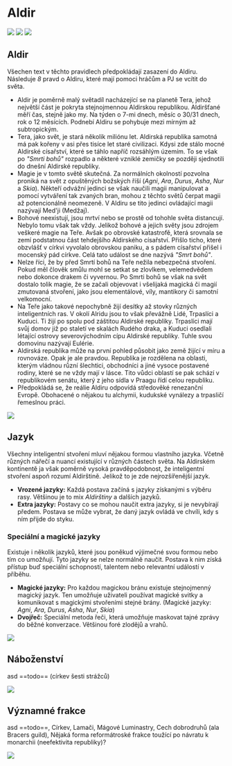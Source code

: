 # Aldir

<img src="/assets/sep_line.png"/>

<img src="/assets/SB/Aldir.webp"/>

<img src="/assets/sep_line.png"/>

## Aldir

Všechen text v těchto pravidlech předpokládají zasazení do Aldiru. Následuje *8* pravd o Aldiru, které mají pomoci hráčům a PJ se vcítit do světa.

- Aldir je poměrně malý světadíl nacházející se na planetě Tera, jehož největší část je pokryta stejnojmennou Aldirskou republikou. Aldiršťané měří čas, stejně jako my. Na týden o 7-mi dnech, měsíc o 30/31 dnech, rok o 12 měsících. Podnebí Aldiru se pohybuje mezi mírným až subtropickým.
- Tera, jako svět, je stará několik miliónu let. Aldirská republika samotná má pak kořeny v asi přes tisíce let staré civilizaci. Kdysi zde stálo mocné Aldirské císařství, které se táhlo napříč rozsáhlým územím. To se však po *"Smrti bohů"* rozpadlo a některé vzniklé zemičky se později sjednotili do dnešní Aldirské republiky.
- Magie je v tomto světě skutečná. Za normálních okolností pozvolna proniká na svět z opuštěných božských říší (*Agni*, *Ara*, *Durus*, *Asha*, *Nur* a *Skia*). Někteří odvážní jedinci se však naučili magii manipulovat a pomocí vytváření tak zvaných bran, mohou z těchto světů čerpat magii až potencionálně neomezeně. V Aldiru se tito jedinci ovládající magii nazývají Med'ji (Medžaj).
- Bohové neexistují, jsou mrtví nebo se prostě od tohohle světa distancují. Nebylo tomu však tak vždy. Jelikož bohové a jejich světy jsou zdrojem veškeré magie na Teře. Avšak po obrovské katastrofě, která srovnala se zemí podstatnou část tehdejšího Aldirského císařství. Přišlo ticho, které obzvlášť v církvi vyvolalo obrovskou paniku, a s pádem císařství přišel i mocenský pád církve. Celá tato událost se dne nazývá *"Smrt bohů"*.
- Nelze říci, že by před Smrtí bohů na Teře nežila nebezpečná stvoření. Pokud měl člověk smůlu mohl se setkat se zlovlkem, velemedvědem nebo dokonce drakem či vyvernou. Po Smrti bohů se však na svět dostalo tolik magie, že se začali objevovat i všelijaká magická či magií zmutovaná stvoření, jako jsou elementálové, víly, mantikory či samotní velkomocní.
- Na Teře jako takové nepochybně žijí desítky až stovky různých inteligentních ras. V okolí Alridu jsou to však převážně Lidé, Trpaslíci a Kuduci. Ti žijí po spolu pod záštitou Aldirské republiky. Trpaslíci mají svůj domov již po staletí ve skalách Rudého draka, a Kuduci osedlali létající ostrovy severovýchodním cípu Aldirské republiky. Tuhle svou domovinu nazývají Eulérie.
- Aldirská republika může na první pohled působit jako země žijící v míru a rovnováze. Opak je ale pravdou. Republika je rozdělena na oblasti, kterým vládnou různí šlechtici, obchodníci a jiné vysoce postavené rodiny, které se ne vždy mají v lásce. Tito vůdci oblastí se pak schází v republikovém senátu, který z jeho sídla v Praagu řídí celou republiku. 
- Předpokládá se, že reálie Aldiru odpovídá středověké renezanční Evropě. Obohacené o nějakou tu alchymii, kudukské vynálezy a trpasličí řemeslnou práci.

<img src="/assets/sep_line.png"/>

## Jazyk

Všechny inteligentní stvoření mluví nějakou formou vlastního jazyka. Včetně různých nářečí a nuancí existující v různých částech světa. Na Aldirském kontinentě ja však poměrně vysoká pravděpodobnost, že inteligentní stvoření aspoň rozumí Aldirštině. Jelikož to je zde nejrozšířenější jazyk.

- **Vrozené jazyky:** Každá postava začíná s jazyky získanými s výběru rasy. Většinou je to mix *Aldirštiny* a dalších jazyků. 
- **Extra jazyky:** Postavy co se mohou naučit extra jazyky, si je nevybírají předem. Postava se může vybrat, že daný jazyk ovládá ve chvíli, kdy s ním přijde do styku.

### Speciální a magické jazyky

Existuje i několik jazyků, které jsou poněkud výjimečné svou formou nebo tím co umožňují. Tyto jazyky se nelze normálně naučit. Postava k nim získá přístup buď speciální schopností, talentem nebo relevantní událostí v příběhu.

- **Magické jazyky:** Pro každou magickou bránu existuje stejnojmenný magický jazyk. Ten umožňuje uživateli používat magické svitky a komunikovat s magickými stvořeními stejné brány. (Magické jazyky: *Agni*, *Ara*, *Durus*, *Asha*, *Nur*, *Skia*)
- **Dvojřeč:** Speciální metoda řeči, která umožňuje maskovat tajné zprávy do běžné konverzace. Většinou foré zlodějů a vrahů.

<img src="/assets/sep_line.png"/>

## Náboženství 

asd ==todo== (církev šesti strážců)

<img src="/assets/sep_line.png"/>

## Významné frakce

asd ==todo==, Církev, Lamači, Mágové Luminastry, Cech dobrodruhů (ala Bracers guild), Nějaká forma reformátroské frakce toužící po návratu k monarchii (neefektivita republiky)?

<img src="/assets/sep_line.png"/>
